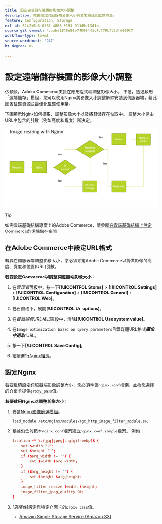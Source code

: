 ```yaml
---
title: 設定遠端儲存裝置的影像大小調整
description: 藉由設定伺服器端影像大小調整來最佳化磁碟資源。
feature: Configuration, Storage
exl-id: 51c2b9b3-0f5f-4868-9191-911d5df341ec
source-git-commit: 4caabd1578e56b74600441c9c779b7b2dfd06987
workflow-type: tm+mt
source-wordcount: '247'
ht-degree: 0%

---
```


# 設定遠端儲存裝置的影像大小調整

依預設，Adobe Commerce支援在應用程式端調整影像大小。 不過，透過啟用「遠端儲存」模組，您可以使用Nginx將影像大小調整解除安裝到伺服器端，藉此節省磁碟資源並最佳化磁碟使用量。

下圖顯示Nginx如何擷取、調整影像大小以及將其儲存在快取中。 調整大小是由URL中包含的引數（例如高度和寬度）所決定。

![Nginx設定，用於調整遠端儲存影像大小，顯示伺服器區塊設定](../../assets/configuration/remote-storage-nginx-image-resize.png)

>[!TIP]
>
>如需雲端基礎結構專案上的Adobe Commerce，請參閱[在雲端基礎結構上設定Commerce的遠端儲存空間](cloud-support.md)

## 在Adobe Commerce中設定URL格式

若要在伺服器端調整影像大小，您必須設定Adobe Commerce以提供影像的高度、寬度和位置(URL)引數。

**若要設定Commerce以調整伺服器端影像大小**：

1. 在&#x200B;_管理員_&#x200B;面板中，按一下&#x200B;**[!UICONTROL Stores]** > **[!UICONTROL Settings]** > **[!UICONTROL Configuration]** > **[!UICONTROL General]** > **[!UICONTROL Web]**。

1. 在右窗格中，展開&#x200B;**[!UICONTROL Url options]**。

1. 在&#x200B;_目錄媒體URL格式_&#x200B;區段中，清除&#x200B;**[!UICONTROL Use system value]**。

1. 在`Image optimization based on query parameters`目錄媒體URL格式&#x200B;**_欄位中選取_** URL。

1. 按一下&#x200B;**[!UICONTROL Save Config]**。

1. 繼續進行[Nginx組態](#configure-nginx)。

## 設定Nginx

若要繼續設定伺服器端影像調整大小，您必須準備`nginx.conf`檔案，並為您選擇的介面卡提供`proxy_pass`值。

**若要啟用Nginx以調整影像大小**：

1. 安裝[Nginx影像篩選模組][nginx-module]。

   ```shell
   load_module /etc/nginx/modules/ngx_http_image_filter_module.so;
   ```

1. 根據包含的範本`nginx.conf`檔案建立`nginx.conf.sample`檔案。 例如：

   ```conf
   location ~* \.(jpg|jpeg|png|gif|webp)$ {
       set $width "-";
       set $height "-";
       if ($arg_width != '') {
           set $width $arg_width;
       }
       if ($arg_height != '') {
           set $height $arg_height;
       }
       image_filter resize $width $height;
       image_filter_jpeg_quality 90;
   }
   ```

1. [_選擇性_]&#x200B;設定您特定介面卡的`proxy_pass`值。

   - [Amazon Simple Storage Service (Amazon S3)](remote-storage-aws-s3.md)

<!-- link definitions -->

[nginx-module]: https://nginx.org/en/docs/http/ngx_http_image_filter_module.html
